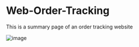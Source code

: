 # Web-Order-Tracking
This is a summary page of an order tracking website

![image](https://youtu.be/8gZ8DMDUFxk)
